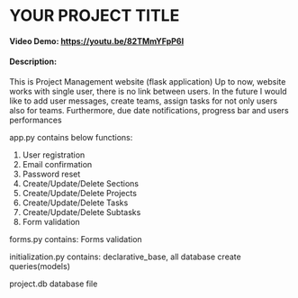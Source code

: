 # YOUR PROJECT TITLE
#### Video Demo:  <https://youtu.be/82TMmYFpP6I>
#### Description:
This is Project Management website (flask application)
Up to now, website works with single user, there is no link between users. In the future I would like to add user messages, create teams, assign tasks for not only users also for teams. Furthermore, due date notifications, progress bar and users performances

app.py contains below functions:
1. User registration
2. Email confirmation
3. Password reset
4. Create/Update/Delete Sections
5. Create/Update/Delete Projects
6. Create/Update/Delete Tasks
7. Create/Update/Delete Subtasks
8. Form validation

forms.py contains: Forms validation

initialization.py contains: declarative_base, all database create queries(models)

project.db database file
